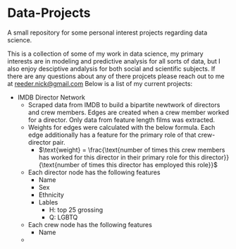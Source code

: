 # Data-Projects
A small repository for some personal interest projects regarding data science.

This is a collection of some of my work in data science, my primary interests are in modeling and predictive analysis for all sorts of data, but I also enjoy desciptive andalysis for both social and scientific subjects. If there are any questions about any of there projcets please reach out to me at reeder.nick@gmail.com Below is a list of my current projects:





- IMDB Director Network
  - Scraped data from IMDB to build a bipartite newtwork of directors and crew members. Edges are created when a crew member worked for a director. Only data from feature length films was extracted.
  - Weights for edges were calculated with the below formula. Each edge additionally has a feature for the primary role of that crew-director pair.
    - $\text{weight} = \frac{\text{number of times this crew members has worked for this director in their primary role for this director}}{\text{number of times this director has employed this role}}$
  - Each director node has the following features
    - Name
    - Sex
    - Ethnicity
    - Lables
      - H: top 25 grossing
      - Q: LGBTQ
  - Each crew node has the following features
    - Name
  - 
